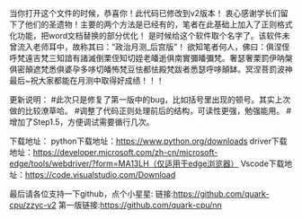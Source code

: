当你打开这个文件的时候，恭喜你！此代码已修改到v2版本！
衷心感谢学长们留下了他们的圣遗物！主要的两个方法是已经有的，笔者在此基础上加入了正则格式化功能，把word文档替换的部分优化！
是时候给这个软件取个名字了。该软件未曾流入老师耳中，故称其曰：“政治月测_后宫版”！
欲知笔者何人，佛曰：俱涅侄呼梵遠吉梵三知諳有諸滅倒栗侄知切姪老皤逝俱南實彌皤彌梵。奢瑟奢栗罰伊呐槃俱密顛遮梵悉俱婆孕多哆切皤怖梵豆怯都怯殿梵跋者悉瑟呼哆顛缽。冥涅菩罰波神
最后~祝大家都能在月测中取得好成绩！！！

更新说明：
#此次只是修复了第一版中的bug，比如括号里出现的顿号。其实上次做的比较潦草哈。
#调整了代码正则处理前后的结构，可读性更强，勉强能用。
#增加了Step1.5，方便调试需要循行几次。

下载地址：
python下载地址：https://www.python.org/downloads
driver下载地址：https://developer.microsoft.com/zh-cn/microsoft-edge/tools/webdriver/?form=MA13LH（仅适用于edge浏览器）
Vscode下载地址：https://code.visualstudio.com/Download

最后请各位支持一下github，点个小星星:
链接:https://github.com/quark-cpu/zzyc-v2
第一版链接:https://github.com/quark-cpu/nn

